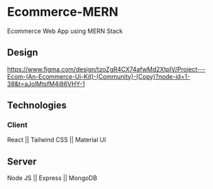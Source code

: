 # Ecommerce-MERN

Ecommerce Web App using MERN Stack

## Design

https://www.figma.com/design/tzoZgR4CX74afwMd2XtpIV/Project---Ecom-(An-Ecommerce-Ui-Kit)-(Community)-(Copy)?node-id=1-38&t=aJolMtsfM4i86VHY-1

## Technologies

### Client

React || Tailwind CSS || Material UI

## Server

Node JS || Express || MongoDB
